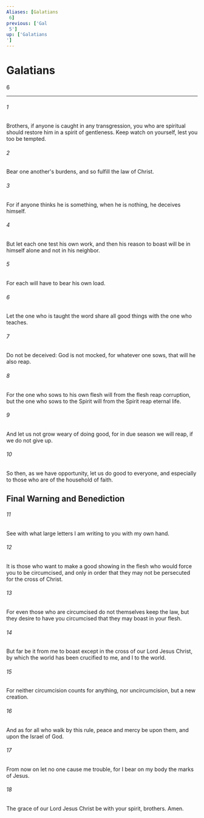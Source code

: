 ```yaml
---
Aliases: [Galatians 6]
previous: ['Gal 5']
up: ['Galatians']
---
```

# Galatians 6

***
 

###### 1 
Brothers, if anyone is caught in any transgression, you who are spiritual should restore him in a spirit of gentleness. Keep watch on yourself, lest you too be tempted.  

###### 2 
Bear one another's burdens, and so fulfill the law of Christ.  

###### 3 
For if anyone thinks he is something, when he is nothing, he deceives himself.  

###### 4 
But let each one test his own work, and then his reason to boast will be in himself alone and not in his neighbor.  

###### 5 
For each will have to bear his own load.  

###### 6 
Let the one who is taught the word share all good things with the one who teaches.  

###### 7 
Do not be deceived: God is not mocked, for whatever one sows, that will he also reap.  

###### 8 
For the one who sows to his own flesh will from the flesh reap corruption, but the one who sows to the Spirit will from the Spirit reap eternal life.  

###### 9 
And let us not grow weary of doing good, for in due season we will reap, if we do not give up.  

###### 10 
So then, as we have opportunity, let us do good to everyone, and especially to those who are of the household of faith.  ## Final Warning and Benediction  

###### 11 
See with what large letters I am writing to you with my own hand.  

###### 12 
It is those who want to make a good showing in the flesh who would force you to be circumcised, and only in order that they may not be persecuted for the cross of Christ.  

###### 13 
For even those who are circumcised do not themselves keep the law, but they desire to have you circumcised that they may boast in your flesh.  

###### 14 
But far be it from me to boast except in the cross of our Lord Jesus Christ, by which the world has been crucified to me, and I to the world.  

###### 15 
For neither circumcision counts for anything, nor uncircumcision, but a new creation.  

###### 16 
And as for all who walk by this rule, peace and mercy be upon them, and upon the Israel of God.  

###### 17 
From now on let no one cause me trouble, for I bear on my body the marks of Jesus.  

###### 18 
The grace of our Lord Jesus Christ be with your spirit, brothers. Amen.
